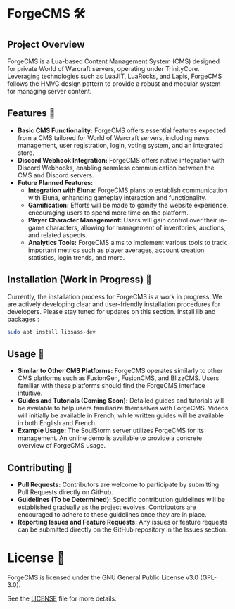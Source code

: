 # ForgeCMS 🛠️
## Project Overview
ForgeCMS is a Lua-based Content Management System (CMS) designed for private World of Warcraft servers, operating under TrinityCore. 
Leveraging technologies such as LuaJIT, LuaRocks, and Lapis, ForgeCMS follows the HMVC design pattern to provide a robust and modular system for managing server content.

## Features 🚀
- **Basic CMS Functionality:** ForgeCMS offers essential features expected from a CMS tailored for World of Warcraft servers, including news management, user registration, login, voting system, and an integrated store.
- **Discord Webhook Integration:** ForgeCMS offers native integration with Discord Webhooks, enabling seamless communication between the CMS and Discord servers.
- **Future Planned Features:**
    - **Integration with Eluna:** ForgeCMS plans to establish communication with Eluna, enhancing gameplay interaction and functionality.
    - **Gamification:** Efforts will be made to gamify the website experience, encouraging users to spend more time on the platform.
    - **Player Character Management:** Users will gain control over their in-game characters, allowing for management of inventories, auctions, and related aspects.
    - **Analytics Tools:** ForgeCMS aims to implement various tools to track important metrics such as player averages, account creation statistics, login trends, and more.

## Installation (Work in Progress) 🚧
Currently, the installation process for ForgeCMS is a work in progress. We are actively developing clear and user-friendly installation procedures for developers. Please stay tuned for updates on this section.
Install lib and packages :
```sh
sudo apt install libsass-dev
```

## Usage 📝
- **Similar to Other CMS Platforms:** ForgeCMS operates similarly to other CMS platforms such as FusionGen, FusionCMS, and BlizzCMS. Users familiar with these platforms should find the ForgeCMS interface intuitive.
- **Guides and Tutorials (Coming Soon):** Detailed guides and tutorials will be available to help users familiarize themselves with ForgeCMS. Videos will initially be available in French, while written guides will be available in both English and French.
- **Example Usage:** The SoulStorm server utilizes ForgeCMS for its management. An online demo is available to provide a concrete overview of ForgeCMS usage.

## Contributing 🤝
- **Pull Requests:** Contributors are welcome to participate by submitting Pull Requests directly on GitHub.
- **Guidelines (To be Determined):** Specific contribution guidelines will be established gradually as the project evolves. Contributors are encouraged to adhere to these guidelines once they are in place.
- **Reporting Issues and Feature Requests:** Any issues or feature requests can be submitted directly on the GitHub repository in the Issues section.

# License 📄
ForgeCMS is licensed under the GNU General Public License v3.0 (GPL-3.0).

See the [LICENSE](https://github.com/ForgeLua/ForgeCMS/blob/main/LICENSE) file for more details.
